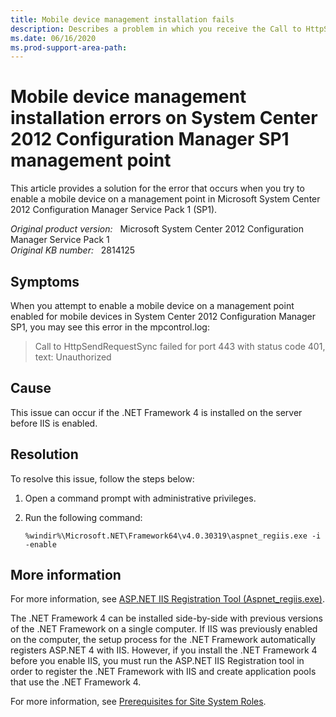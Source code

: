 ```yaml
---
title: Mobile device management installation fails
description: Describes a problem in which you receive the Call to HttpSendRequestSync failed for port 443 with status code 401 error when trying to enable a mobile device on a management point.
ms.date: 06/16/2020
ms.prod-support-area-path: 
---
```

# Mobile device management installation errors on System Center 2012 Configuration Manager SP1 management point

This article provides a solution for the error that occurs when you try to enable a mobile device on a management point in Microsoft System Center 2012 Configuration Manager Service Pack 1 (SP1).

_Original product version:_ &nbsp; Microsoft System Center 2012 Configuration Manager Service Pack 1  
_Original KB number:_ &nbsp; 2814125

## Symptoms

When you attempt to enable a mobile device on a management point enabled for mobile devices in System Center 2012 Configuration Manager SP1, you may see this error in the mpcontrol.log:

> Call to HttpSendRequestSync failed for port 443 with status code 401, text: Unauthorized

## Cause

This issue can occur if the .NET Framework 4 is installed on the server before IIS is enabled.

## Resolution

To resolve this issue, follow the steps below:

1. Open a command prompt with administrative privileges.
2. Run the following command:

   ```console
   %windir%\Microsoft.NET\Framework64\v4.0.30319\aspnet_regiis.exe -i -enable
   ```

## More information

For more information, see [ASP.NET IIS Registration Tool (Aspnet_regiis.exe)](/previous-versions/k6h9cz8h(v=vs.100)).

The .NET Framework 4 can be installed side-by-side with previous versions of the .NET Framework on a single computer. If IIS was previously enabled on the computer, the setup process for the .NET Framework automatically registers ASP.NET 4 with IIS. However, if you install the .NET Framework 4 before you enable IIS, you must run the ASP.NET IIS Registration tool in order to register the .NET Framework with IIS and create application pools that use the .NET Framework 4.

For more information, see [Prerequisites for Site System Roles](/previous-versions/system-center/system-center-2012-R2/gg682077(v=technet.10)?redirectedfrom=MSDN#prerequisites-for-site-system-roles).
